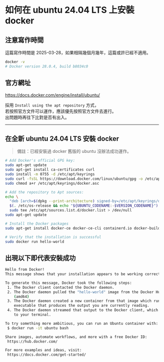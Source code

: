# 如何在 ubuntu 24.04 LTS 上安裝 docker

## 注意寫作時間
這篇寫作時間是 2025-03-28，如果相隔幾個月幾年，這篇或許已經不適用。

```sh
docker -v
# Docker version 28.0.4, build b8034c0
```

## 官方網址
https://docs.docker.com/engine/install/ubuntu/

採用 `Install using the apt repository` 方式，  
若按照官方文件可以運作，應該優先按照官方文件去進行。  
出問題時再往下比對是否有出入。

---

## 在全新 ubuntu 24.04 LTS 安裝 docker

> 備註：已經安裝過 docker 舊版的 ubuntu 沒辦法成功運作。

```sh
# Add Docker's official GPG key:
sudo apt-get update
sudo apt-get install ca-certificates curl
sudo install -m 0755 -d /etc/apt/keyrings
sudo curl -fsSL https://download.docker.com/linux/ubuntu/gpg -o /etc/apt/keyrings/docker.asc
sudo chmod a+r /etc/apt/keyrings/docker.asc

# Add the repository to Apt sources:
echo \
  "deb [arch=$(dpkg --print-architecture) signed-by=/etc/apt/keyrings/docker.asc] https://download.docker.com/linux/ubuntu \
  $(. /etc/os-release && echo "${UBUNTU_CODENAME:-$VERSION_CODENAME}") stable" | \
  sudo tee /etc/apt/sources.list.d/docker.list > /dev/null
sudo apt-get update

# Install the Docker packages
sudo apt-get install docker-ce docker-ce-cli containerd.io docker-buildx-plugin docker-compose-plugin

# Verify that the installation is successful
sudo docker run hello-world
```

## 出現以下即代表安裝成功

```sh
Hello from Docker!
This message shows that your installation appears to be working correctly.

To generate this message, Docker took the following steps:
 1. The Docker client contacted the Docker daemon.
 2. The Docker daemon pulled the "hello-world" image from the Docker Hub.
    (amd64)
 3. The Docker daemon created a new container from that image which runs the
    executable that produces the output you are currently reading.
 4. The Docker daemon streamed that output to the Docker client, which sent it
    to your terminal.

To try something more ambitious, you can run an Ubuntu container with:
 $ docker run -it ubuntu bash

Share images, automate workflows, and more with a free Docker ID:
 https://hub.docker.com/

For more examples and ideas, visit:
 https://docs.docker.com/get-started/
```
